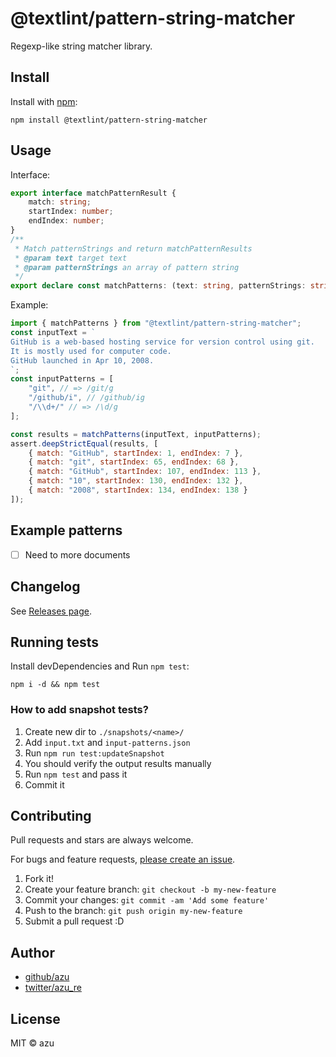 # @textlint/pattern-string-matcher

Regexp-like string matcher library.

## Install

Install with [npm](https://www.npmjs.com/):

    npm install @textlint/pattern-string-matcher

## Usage

Interface:

```ts
export interface matchPatternResult {
    match: string;
    startIndex: number;
    endIndex: number;
}
/**
 * Match patternStrings and return matchPatternResults
 * @param text target text
 * @param patternStrings an array of pattern string
 */
export declare const matchPatterns: (text: string, patternStrings: string[]) => matchPatternResult[];
```

Example:

```js
import { matchPatterns } from "@textlint/pattern-string-matcher";
const inputText = `
GitHub is a web-based hosting service for version control using git.
It is mostly used for computer code.
GitHub launched in Apr 10, 2008.
`;
const inputPatterns = [
    "git", // => /git/g
    "/github/i", // /github/ig
    "/\\d+/" // => /\d/g
];

const results = matchPatterns(inputText, inputPatterns);
assert.deepStrictEqual(results, [
    { match: "GitHub", startIndex: 1, endIndex: 7 },
    { match: "git", startIndex: 65, endIndex: 68 },
    { match: "GitHub", startIndex: 107, endIndex: 113 },
    { match: "10", startIndex: 130, endIndex: 132 },
    { match: "2008", startIndex: 134, endIndex: 138 }
]);
```

## Example patterns

- [ ] Need to more documents

## Changelog

See [Releases page](https://github.com/textlint/pattern-string-matcher/releases).

## Running tests

Install devDependencies and Run `npm test`:

    npm i -d && npm test

### How to add snapshot tests?

1. Create new dir to `./snapshots/<name>/`
2. Add `input.txt` and `input-patterns.json`
3. Run `npm run test:updateSnapshot`
4. You should verify the output results manually
5. Run `npm test` and pass it
5. Commit it

## Contributing

Pull requests and stars are always welcome.

For bugs and feature requests, [please create an issue](https://github.com/textlint/pattern-string-matcher/issues).

1. Fork it!
2. Create your feature branch: `git checkout -b my-new-feature`
3. Commit your changes: `git commit -am 'Add some feature'`
4. Push to the branch: `git push origin my-new-feature`
5. Submit a pull request :D

## Author

- [github/azu](https://github.com/azu)
- [twitter/azu_re](https://twitter.com/azu_re)

## License

MIT © azu
